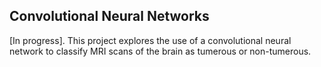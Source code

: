 ## Convolutional Neural Networks ##

\[In progress\]. This project explores the use of a convolutional neural network to classify MRI scans of the brain as tumerous or non-tumerous. 
